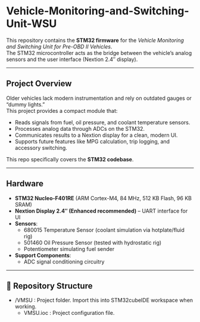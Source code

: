 # Vehicle-Monitoring-and-Switching-Unit-WSU
This repository contains the **STM32 firmware** for the *Vehicle Monitoring and Switching Unit for Pre-OBD II Vehicles*.  
The STM32 microcontroller acts as the bridge between the vehicle’s analog sensors and the user interface (Nextion 2.4″ display).  

---

## Project Overview
Older vehicles lack modern instrumentation and rely on outdated gauges or “dummy lights.”  
This project provides a compact module that:
- Reads signals from fuel, oil pressure, and coolant temperature sensors.
- Processes analog data through ADCs on the STM32.
- Communicates results to a Nextion display for a clean, modern UI.
- Supports future features like MPG calculation, trip logging, and accessory switching.

This repo specifically covers the **STM32 codebase**.

---

## Hardware
- **STM32 Nucleo-F401RE** (ARM Cortex-M4, 84 MHz, 512 KB Flash, 96 KB SRAM)  
- **Nextion Display 2.4″ (Enhanced recommended)** – UART interface for UI  
- **Sensors**:
  - 680015 Temperature Sensor (coolant simulation via hotplate/fluid rig)
  - 501460 Oil Pressure Sensor (tested with hydrostatic rig)
  - Potentiometer simulating fuel sender
- **Support Components**:
  - ADC signal conditioning circuitry

---

## 📂 Repository Structure
- /VMSU : Project folder. Import this into STM32cubeIDE workspace when working.
  - VMSU.ioc : Project configuration file.

